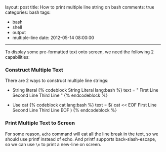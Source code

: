 layout: post
title: How to print multiple line string on bash
comments: true
categories: bash
tags:
  - bash
  - shell
  - output
  - multiple-line
date: 2012-05-14 08:00:00
---
To display some pre-formatted text onto screen, we need the following 2 capabilities:

### Construct Multiple Text

There are 2 ways to construct multiple line strings:

* String literal
{% codeblock String Literal lang:bash %}
text = "
First Line
Second Line
Third Line
"
{% endcodeblock %}

* Use cat
{% codeblock cat lang:bash %}
text = $( cat << EOF
First Line
Second Line
Third Line
EOF
)
{% endcodeblock %}

### Print Multiple Text to Screen
For some reason, `echo` command will eat all the line break in the text, so we should use printf instead of echo. 
And printf supports back-slash-escape, so we can use `\n` to print a new-line on screen.
